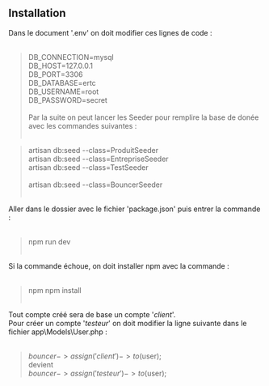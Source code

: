 ## Installation

Dans le document '.env' on doit modifier ces lignes de code :<br><br>

>DB_CONNECTION=mysql<br>
>DB_HOST=127.0.0.1<br>
>DB_PORT=3306<br>
>DB_DATABASE=ertc<br>
>DB_USERNAME=root<br>
>DB_PASSWORD=secret
<br><br>
Par la suite on peut lancer les Seeder pour remplire la base de donée avec les commandes suivantes :<br><br>

> artisan db:seed --class=ProduitSeeder<br>
> artisan db:seed --class=EntrepriseSeeder<br>
> artisan db:seed --class=TestSeeder<br><br>
> artisan db:seed --class=BouncerSeeder<br><br>

Aller dans le dossier avec le fichier 'package.json' puis entrer la commande : <br><br>

> npm run dev<br><br>

Si la commande échoue, on doit installer npm avec la commande : <br><br>

> npm npm install<br><br>

Tout compte créé sera de base un compte '*client*'.<br> 
Pour créer un compte '*testeur*' on doit modifier la ligne suivante dans le fichier app\Models\User.php :<br><br>

> $bouncer->assign('client')->to($user); <br>
devient <br>
> $bouncer->assign('testeur')->to($user); <br>